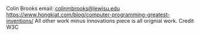 Colin Brooks
email: colinmbrooks@lewisu.edu
https://www.hongkiat.com/blog/computer-programming-greatest-inventions/
All other work minus innovations piece is all orignial work.
Credit W3C